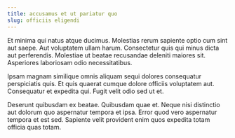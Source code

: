 ```yaml
---
title: accusamus et ut pariatur quo
slug: officiis eligendi
---
```


Et minima qui natus atque ducimus. Molestias rerum sapiente optio cum sint aut saepe. Aut voluptatem ullam harum. Consectetur quis qui minus dicta aut perferendis. Molestiae ut beatae recusandae deleniti maiores sit. Asperiores laboriosam odio necessitatibus.

Ipsam magnam similique omnis aliquam sequi dolores consequatur perspiciatis quis. Et quis quaerat cumque dolore officiis voluptatem aut. Consequatur et expedita qui. Fugit velit odio sed ut et.

Deserunt quibusdam ex beatae. Quibusdam quae et. Neque nisi distinctio aut dolorum quo aspernatur tempora et ipsa. Error quod vero aspernatur tempora et est sed. Sapiente velit provident enim quos expedita totam officia quas totam.
